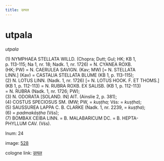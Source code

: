 ```yaml
---
title: उत्पल
---
```


# utpala

<i>utpala</i>  <div n="P" />(1) <bot>NYMPHAEA STELLATA WILLD.</bot> (Chopra; Dutt; Gul; HK; KB 1, <div n="lb" />p. 113-115; Na 1, nr. 18; Nadk. 1, nr. 1726) = <bot>N. CYANEA ROXB.</bot> <div n="lb" />(HK; PW) = <bot>N. CAERULEA SAVIGN.</bot> (Kav; MW) [= <bot>N. STELLATA <div n="lb" />LINN.</bot>] (Kav) = <bot>CASTALIA STELLATA BLUME</bot> (KB 1, p. 113-115); <div n="P" />(2) <bot>N. LOTUS LINN.</bot> (Nadk. 1, nr. 1726) [= <bot>N. LOTUS HOOK. F. ET THOMS.</bot>] <div n="lb" />(KB 1, p. 112-113) = <bot>N. RUBRA ROXB. EX SALISB.</bot> (KB 1, p. 112-113) <div n="lb" />= <bot>N. RUBRA</bot> (Nadk. 1, nr. 1726; PW); <div n="P" />(3) <bot>N. ODORATA [SOLAND. IN] AIT.</bot> (Ainslie 2, p. 381); <div n="P" />(4) <bot>COSTUS SPECIOSUS SM.</bot> (MW; PW, = <i>kuṣṭha;</i> Vśs: = <i>kuṣṭha</i>); <div n="P" />(5) <bot>SAUSSUREA LAPPA C. B. CLARKE</bot> (Nadk. 1, nr. 2239, = <i>kuṣṭha</i>); <div n="P" />(6) = <i>padmakāṣṭha</i> (Vśs); <div n="P" />(7) <bot>BOMBAX CEIBA LINN.</bot> = <bot>B. MALABARICUM DC.</bot> = <bot>B. HEPTA- <div n="lb" />PHYLLUM CAV.</bot> (Vśs).

lnum: 24

image: [528](https://www.sanskrit-lexicon.uni-koeln.de/scans/csl-apidev/servepdf.php?dict=snp&page=528)

cologne link: [उत्पल](https://sanskrit-lexicon.uni-koeln.de/scans/csl-apidev/getword.php?dict=snp&key=उत्पल)

